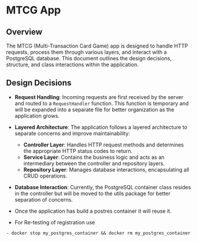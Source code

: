 # MTCG App

## Overview
The MTCG (Multi-Transaction Card Game) app is designed to handle HTTP requests, process them through various layers, and interact with a PostgreSQL database. This document outlines the design decisions, structure, and class interactions within the application.

## Design Decisions

- **Request Handling**: Incoming requests are first received by the server and routed to a `RequestHandler` function. This function is temporary and will be expanded into a separate file for better organization as the application grows.

- **Layered Architecture**: The application follows a layered architecture to separate concerns and improve maintainability:
  - **Controller Layer**: Handles HTTP request methods and determines the appropriate HTTP status codes to return.
  - **Service Layer**: Contains the business logic and acts as an intermediary between the controller and repository layers.
  - **Repository Layer**: Manages database interactions, encapsulating all CRUD operations.

- **Database Interaction**: Currently, the PostgreSQL container class resides in the controller but will be moved to the utils package for better separation of concerns.
- Once the application has build a postres container it will reuse it.
- For Re-testing of registration use
```
- docker stop my_postgres_container && docker rm my_postgres_container
